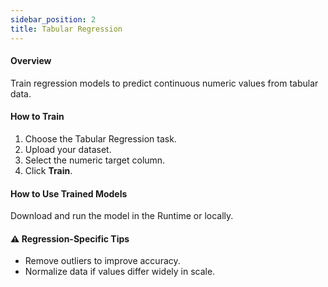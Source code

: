 ```yaml
---
sidebar_position: 2
title: Tabular Regression
---
```



#### Overview
Train regression models to predict continuous numeric values from tabular data.

#### How to Train
1. Choose the Tabular Regression task.
2. Upload your dataset.
3. Select the numeric target column.
4. Click **Train**.

#### How to Use Trained Models
Download and run the model in the Runtime or locally.

#### ⚠️ Regression-Specific Tips
- Remove outliers to improve accuracy.
- Normalize data if values differ widely in scale.
